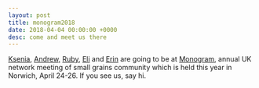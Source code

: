 ```yaml
---
layout: post
title: monogram2018
date: 2018-04-04 00:00:00 +0000
desc: come and meet us there
---
```

[Ksenia](https://twitter.com/kseniakrasileva), [Andrew,](https://twitter.com/Rust_Chaser) [Ruby](http://www.tsl.ac.uk/staff/ruby-ogrady/), [Eli](https://twitter.com/Eli_Thynne) and [Erin](https://twitter.com/erinbaggsEI) are going to be at [Monogram](http://www.monogram.ac.uk/meetings.php), annual UK network meeting of small grains community which is held this year in Norwich, April 24-26. If you see us, say hi.